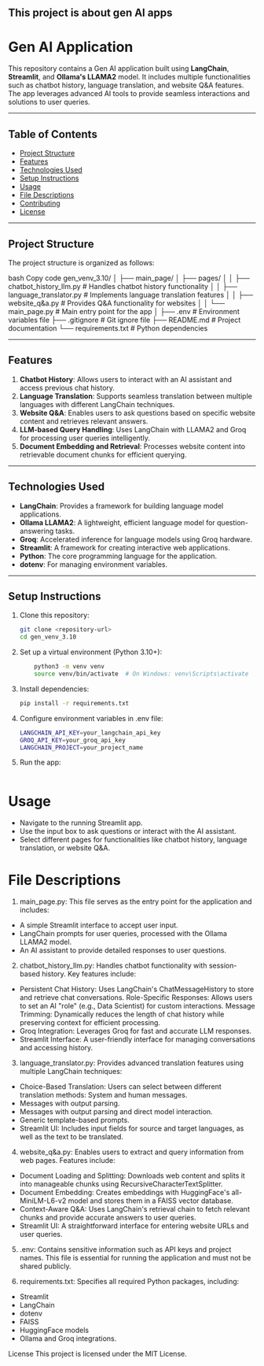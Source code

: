 ## This project is about gen AI apps

# Gen AI Application

This repository contains a Gen AI application built using **LangChain**, **Streamlit**, and **Ollama's LLAMA2** model. It includes multiple functionalities such as chatbot history, language translation, and website Q&A features. The app leverages advanced AI tools to provide seamless interactions and solutions to user queries.

---

## Table of Contents

- [Project Structure](#project-structure)
- [Features](#features)
- [Technologies Used](#technologies-used)
- [Setup Instructions](#setup-instructions)
- [Usage](#usage)
- [File Descriptions](#file-descriptions)
- [Contributing](#contributing)
- [License](#license)

---

## Project Structure

The project structure is organized as follows:


bash
Copy code
gen_venv_3.10/
│
├── main_page/
│   ├── pages/
│   │   ├── chatbot_history_llm.py      # Handles chatbot history functionality
│   │   ├── language_translator.py      # Implements language translation features
│   │   ├── website_q&a.py              # Provides Q&A functionality for websites
│   │   └── main_page.py                # Main entry point for the app
│
├── .env                                # Environment variables file
├── .gitignore                          # Git ignore file
├── README.md                           # Project documentation
└── requirements.txt                    # Python dependencies


---

## Features

1. **Chatbot History**: Allows users to interact with an AI assistant and access previous chat history.
2. **Language Translation**: Supports seamless translation between multiple languages with different LangChain techniques.
3. **Website Q&A**: Enables users to ask questions based on specific website content and retrieves relevant answers.
4. **LLM-based Query Handling**: Uses LangChain with LLAMA2 and Groq for processing user queries intelligently.
5. **Document Embedding and Retrieval**: Processes website content into retrievable document chunks for efficient querying.

---

## Technologies Used

- **LangChain**: Provides a framework for building language model applications.
- **Ollama LLAMA2**: A lightweight, efficient language model for question-answering tasks.
- **Groq**: Accelerated inference for language models using Groq hardware.
- **Streamlit**: A framework for creating interactive web applications.
- **Python**: The core programming language for the application.
- **dotenv**: For managing environment variables.

---

## Setup Instructions

1. Clone this repository:
   ``` bash
   git clone <repository-url>
   cd gen_venv_3.10
2. Set up a virtual environment (Python 3.10+):

    ``` bash
        python3 -m venv venv
        source venv/bin/activate  # On Windows: venv\Scripts\activate

3. Install dependencies:

    ``` bash
    pip install -r requirements.txt
4. Configure environment variables in .env file:


    ```bash
    LANGCHAIN_API_KEY=your_langchain_api_key
    GROQ_API_KEY=your_groq_api_key
    LANGCHAIN_PROJECT=your_project_name
5. Run the app:
    ```bash


# Usage
- Navigate to the running Streamlit app.
- Use the input box to ask questions or interact with the AI assistant.
- Select different pages for functionalities like chatbot history, language translation, or website Q&A.

# File Descriptions
1. main_page.py: This file serves as the entry point for the application and includes:

- A simple Streamlit interface to accept user input.
- LangChain prompts for user queries, processed with the Ollama LLAMA2 model.
- An AI assistant to provide detailed responses to user questions.

2. chatbot_history_llm.py: Handles chatbot functionality with session-based history. Key features include:

- Persistent Chat History: Uses LangChain's ChatMessageHistory to store and retrieve chat conversations.
Role-Specific Responses: Allows users to set an AI "role" (e.g., Data Scientist) for custom interactions.
Message Trimming: Dynamically reduces the length of chat history while preserving context for efficient processing.
- Groq Integration: Leverages Groq for fast and accurate LLM responses.
- Streamlit Interface: A user-friendly interface for managing conversations and accessing history.

3. language_translator.py: Provides advanced translation features using multiple LangChain techniques:

- Choice-Based Translation: Users can select between different translation methods:
System and human messages.
- Messages with output parsing.
- Messages with output parsing and direct model interaction.
- Generic template-based prompts.
- Streamlit UI: Includes input fields for source and target languages, as well as the text to be translated.

4. website_q&a.py: Enables users to extract and query information from web pages. Features include:

- Document Loading and Splitting: Downloads web content and splits it into manageable chunks using RecursiveCharacterTextSplitter.
- Document Embedding: Creates embeddings with HuggingFace's all-MiniLM-L6-v2 model and stores them in a FAISS vector database.
- Context-Aware Q&A: Uses LangChain's retrieval chain to fetch relevant chunks and provide accurate answers to user queries.
- Streamlit UI: A straightforward interface for entering website URLs and user queries.

5. .env:
Contains sensitive information such as API keys and project names. This file is essential for running the application and must not be shared publicly.

6. requirements.txt:
Specifies all required Python packages, including:

- Streamlit
- LangChain
- dotenv
- FAISS
- HuggingFace models
- Ollama and Groq integrations.

License
This project is licensed under the MIT License.